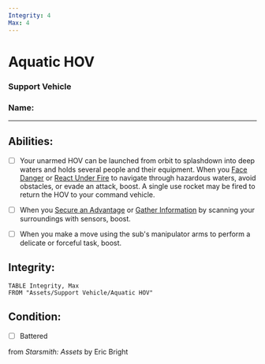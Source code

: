 ```yaml
---
Integrity: 4
Max: 4
---
```


# Aquatic HOV
### Support Vehicle

### Name:<hr>

## Abilities:


- [ ] Your unarmed HOV can be launched from orbit to splashdown into deep waters and holds several people and their equipment. When you [Face Danger](5_Moves/Adventure/Face_Danger.md) or [React Under Fire](React_Under_Fire.md) to navigate through hazardous waters, avoid obstacles, or evade an attack, boost. A single use rocket may be fired to return the HOV to your command vehicle.

- [ ] When you [Secure an Advantage](5_Moves/Adventure/Secure_an_Advantage.md) or [Gather Information](Gather_Information.md) by scanning your surroundings with sensors, boost.

- [ ] When you make a move using the sub&#x27;s manipulator arms to perform a delicate or forceful task, boost.

## Integrity:
```dataview
TABLE Integrity, Max
FROM "Assets/Support Vehicle/Aquatic HOV"
```


## Condition:
- [ ] Battered

from *Starsmith: Assets* by Eric Bright